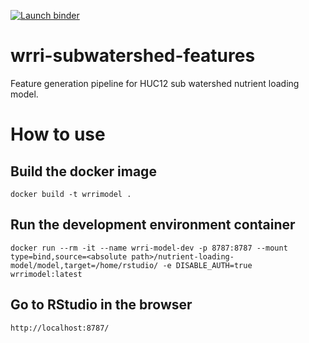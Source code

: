 [![Launch binder](https://mybinder.org/badge_logo.svg)](https://mybinder.org/v2/gh/cwhite911/wrri-subwatershed-features/main?urlpath=rstudio)

# wrri-subwatershed-features
Feature generation pipeline for HUC12 sub watershed nutrient loading model. 

# How to use

## Build the docker image
```docker
docker build -t wrrimodel .
```

## Run the development environment container
```docker
docker run --rm -it --name wrri-model-dev -p 8787:8787 --mount type=bind,source=<absolute path>/nutrient-loading-model/model,target=/home/rstudio/ -e DISABLE_AUTH=true wrrimodel:latest
```

## Go to RStudio in the browser
```
http://localhost:8787/
```
